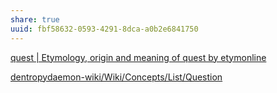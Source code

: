 ```yaml
---
share: true
uuid: fbf58632-0593-4291-8dca-a0b2e6841750
---
```

[quest | Etymology, origin and meaning of quest by etymonline](https://www.etymonline.com/word/quest)



[dentropydaemon-wiki/Wiki/Concepts/List/Question](/undefined)